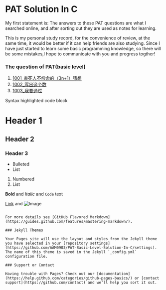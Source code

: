 # PAT Solution In C
My first statement is: The answers to these PAT questions are what I searched online, and after sorting out they are used as notes for learning.

This is my personal study record, for the convenience of review, at the same time, it would be better if it can help friends are also studying. Since I have just started to learn some basic programming knowledge, so there will be some mistakes,I hope to communicate with you and progress togther!


### The question of PAT(basic level)
1. [1001_害死人不偿命的（3n+1）猜想](https://github.com/AAM0903/PAT-Basic-Level-Solution-In-C/blob/master/%E9%A2%98%E7%9B%AE%E9%9B%86/1001_%E5%AE%B3%E6%AD%BB%E4%BA%BA%E4%B8%8D%E5%81%BF%E5%91%BD%E7%9A%84%EF%BC%883n%2B1%EF%BC%89%E7%8C%9C%E6%83%B3.c)
2. [1002_写出这个数](https://github.com/AAM0903/PAT-Basic-Level-Solution-In-C/blob/master/%E9%A2%98%E7%9B%AE%E9%9B%86/1002_%E5%86%99%E5%87%BA%E8%BF%99%E4%B8%AA%E6%95%B0.c)
3. [1003_我要通过](https://github.com/AAM0903/PAT-Basic-Level-Solution-In-C/blob/master/1003_%E6%88%91%E8%A6%81%E9%80%9A%E8%BF%87)

Syntax highlighted code block

# Header 1
## Header 2
### Header 3

- Bulleted
- List

1. Numbered
2. List

**Bold** and _Italic_ and `Code` text

[Link](url) and ![Image](src)
```

For more details see [GitHub Flavored Markdown](https://guides.github.com/features/mastering-markdown/).

### Jekyll Themes

Your Pages site will use the layout and styles from the Jekyll theme you have selected in your [repository settings](https://github.com/AAM0903/PAT-Basic-Level-Solution-In-C/settings). The name of this theme is saved in the Jekyll `_config.yml` configuration file.

### Support or Contact

Having trouble with Pages? Check out our [documentation](https://help.github.com/categories/github-pages-basics/) or [contact support](https://github.com/contact) and we’ll help you sort it out.
